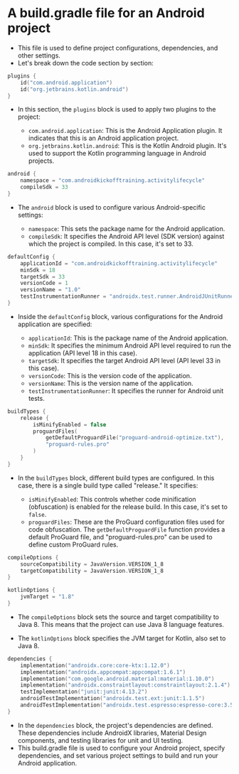 # A build.gradle file for an Android project
- This file is used to define project configurations, dependencies, and other settings. 
- Let's break down the code section by section:

```kotlin
plugins {
    id("com.android.application")
    id("org.jetbrains.kotlin.android")
}
```

- In this section, the `plugins` block is used to apply two plugins to the project:

    - `com.android.application`: This is the Android Application plugin. It indicates that this is an Android application project.
    - `org.jetbrains.kotlin.android`: This is the Kotlin Android plugin. It's used to support the Kotlin programming language in Android projects.

```kotlin
android {
    namespace = "com.androidkickofftraining.activitylifecycle"
    compileSdk = 33
}
```

- The `android` block is used to configure various Android-specific settings:

    - `namespace`: This sets the package name for the Android application.
    - `compileSdk`: It specifies the Android API level (SDK version) against which the project is compiled. In this case, it's set to 33.

```kotlin
defaultConfig {
    applicationId = "com.androidkickofftraining.activitylifecycle"
    minSdk = 18
    targetSdk = 33
    versionCode = 1
    versionName = "1.0"
    testInstrumentationRunner = "androidx.test.runner.AndroidJUnitRunner"
}
```

- Inside the `defaultConfig` block, various configurations for the Android application are specified:

    - `applicationId`: This is the package name of the Android application.
    - `minSdk`: It specifies the minimum Android API level required to run the application (API level 18 in this case).
    - `targetSdk`: It specifies the target Android API level (API level 33 in this case).
    - `versionCode`: This is the version code of the application.
    - `versionName`: This is the version name of the application.
    - `testInstrumentationRunner`: It specifies the runner for Android unit tests.

```kotlin
buildTypes {
    release {
        isMinifyEnabled = false
        proguardFiles(
            getDefaultProguardFile("proguard-android-optimize.txt"),
            "proguard-rules.pro"
        )
    }
}
```

- In the `buildTypes` block, different build types are configured. In this case, there is a single build type called "release." It specifies:

    - `isMinifyEnabled`: This controls whether code minification (obfuscation) is enabled for the release build. In this case, it's set to `false`.
    - `proguardFiles`: These are the ProGuard configuration files used for code obfuscation. The `getDefaultProguardFile` function provides a default ProGuard file, and "proguard-rules.pro" can be used to define custom ProGuard rules.

```kotlin
compileOptions {
    sourceCompatibility = JavaVersion.VERSION_1_8
    targetCompatibility = JavaVersion.VERSION_1_8
}

kotlinOptions {
    jvmTarget = "1.8"
}
```

- The `compileOptions` block sets the source and target compatibility to Java 8. This means that the project can use Java 8 language features.

- The `kotlinOptions` block specifies the JVM target for Kotlin, also set to Java 8.

```kotlin
dependencies {
    implementation("androidx.core:core-ktx:1.12.0")
    implementation("androidx.appcompat:appcompat:1.6.1")
    implementation("com.google.android.material:material:1.10.0")
    implementation("androidx.constraintlayout:constraintlayout:2.1.4")
    testImplementation("junit:junit:4.13.2")
    androidTestImplementation("androidx.test.ext:junit:1.1.5")
    androidTestImplementation("androidx.test.espresso:espresso-core:3.5.1")
}
```

- In the `dependencies` block, the project's dependencies are defined. These dependencies include AndroidX libraries, Material Design components, and testing libraries for unit and UI testing.
- This build.gradle file is used to configure your Android project, specify dependencies, and set various project settings to build and run your Android application.
